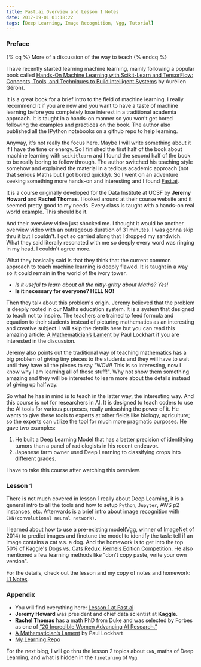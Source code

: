 ```yaml
---
title: Fast.ai Overview and Lesson 1 Notes
date: 2017-09-01 01:18:22
tags: [Deep Learning, Image Recognition, Vgg, Tutorial]
---
```


### Preface

{% cq %} More of a discussion of the way to teach {% endcq %}
<!--more-->

I have recently started learning machine learning, mainly following a popular book called [Hands-On Machine Learning with Scikit-Learn and TensorFlow: Concepts, Tools, and Techniques to Build Intelligent Systems](https://www.amazon.com/Hands-Machine-Learning-Scikit-Learn-TensorFlow/dp/1491962291/ref=sr_1_1?ie=UTF8&qid=1504254172&sr=8-1&keywords=hands+on+machine+learning+with+scikit+learn+and+tensorflow) by Aurélien Géron). 

It is a great book for a brief intro to the field of machine learning. I really recommend it if you are new and you want to have a taste of machine learning before you completely lose interest in a traditional academia approach. It is taught in a hands-on manner so you won't get bored following the examples and practices on the book. The author also published all the IPython notebooks on a github repo to help learning. 

Anyway, it's not really the focus here. Maybe I will write something about it if I have the time or energy. So I finished the first half of the book about machine learning with `scikitlearn` and I found the second half of the book to be really boring to follow through. The author switched his teaching style somehow and explained the material in a tedious academic approach (not that serious Maths but I got bored quickly). So I went on an adventure seeking something more hands-on and interesting and I found [Fast.ai](http://www.fast.ai/). 

It is a course originally developed for the Data Institute at UCSF by **Jeremy Howard** and **Rachel Thomas**. I looked around at their course website and it seemed pretty good to my needs. Every class is taught with a hands-on real world example. This should be it. 

And their overview video just shocked me. I thought it would be another overview video with an outrageous duration of 31 minutes. I was gonna skip thru it but I couldn't. I got so carried along that I dropped my sandwich. What they said literally resonated with me so deeply every word was ringing in my head. I couldn't agree more. 

What they basically said is that they think that the current common approach to teach machine learning is deeply flawed. It is taught in a way so it could remain in the world of the ivory tower. 

- *Is it useful to learn about all the nitty-gritty about Maths? Yes!* 
- **Is it necessary for everyone? HELL NO!**

Then they talk about this problem's origin. Jeremy believed that the problem is deeply rooted in our Maths education system. It is a system that designed to teach not to inspire. The teachers are trained to feed formula and equation to their students instead of picturing mathematics as an interesting and creative subject. I will skip the details here but you can read this amazing article: [A Mathematician’s Lament](https://www.maa.org/external_archive/devlin/LockhartsLament.pdf) by Paul Lockhart if you are interested in the discussion.

Jeremy also points out the traditional way of teaching mathematics has a big problem of giving tiny pieces to the students and they will have to wait until they have all the pieces to say "WOW! This is so interesting, now I know why I am learning all of those stuff!". Why not show them something amazing and they will be interested to learn more about the details instead of giving up halfway. 

So what he has in mind is to teach in the latter way, the interesting way. And this course is not for researchers in AI. It is designed to teach coders to use the AI tools for various purposes, really unleashing the power of it. He wants to give these tools to experts at other fields like biology, agriculture; so the experts can utilize the tool for much more pragmatic purposes. He gave two examples:

1. He built a Deep Learning Model that has a better precision of identifying tumors than a panel of radiologists in his recent endeavor.
2. Japanese farm owner used Deep Learning to classifying crops into different grades.

I have to take this course after watching this overview.

### Lesson 1

There is not much covered in lesson 1 really about Deep Learning, it is a general intro to all the tools and how to setup `Python`, `Jupyter`,  AWS p2 instances, etc. Afterwards is a brief intro about image recognition with `CNN(convolutional neural network)`.  

I learned about how to use a pre-existing model([Vgg](http://www.robots.ox.ac.uk/~vgg/research/very_deep/), winner of [ImageNet](http://www.image-net.org/) of 2014) to predict images and finetune the model to identify the task: tell if an image contains a cat v.s. a dog. And the homework is to get into the top 50% of Kaggle's [Dogs vs. Cats Redux: Kernels Edition Competition](https://www.kaggle.com/c/dogs-vs-cats-redux-kernels-edition). He also mentioned a few learning methods like "don't copy paste, write your own version".

For the details, check out the lesson and my copy of notes and homework: [L1 Notes](https://github.com/xxf1995/learn_fast_ai/blob/master/Lesson%201%20Use%20Vgg%20for%20Image%20Recognition%20Tasks%20Active%20Recall.ipynb).

### Appendix

- You will find everything here: [Lesson 1 at Fast.ai](http://course.fast.ai/lessons/lesson1.html)
- **Jeremy Howard** was president and chief data scientist at **Kaggle**.
- **Rachel Thomas** has a math PhD from Duke and was selected by Forbes as one of [“20 Incredible Women Advancing AI Research.”](https://www.forbes.com/sites/mariyayao/2017/05/18/meet-20-incredible-women-advancing-a-i-research/#78336fa426f9)
- [A Mathematician’s Lament](https://www.maa.org/external_archive/devlin/LockhartsLament.pdf) by Paul Lockhart
- [My Learning Repo](https://github.com/xxf1995/learn_fast_ai)

For the next blog, I will go thru the lesson 2 topics about `CNN`, maths of Deep Learning, and what is hidden in the `finetuning` of `Vgg`.
